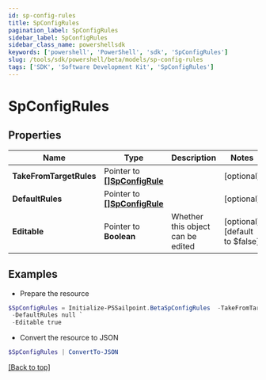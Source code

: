 ```yaml
---
id: sp-config-rules
title: SpConfigRules
pagination_label: SpConfigRules
sidebar_label: SpConfigRules
sidebar_class_name: powershellsdk
keywords: ['powershell', 'PowerShell', 'sdk', 'SpConfigRules'] 
slug: /tools/sdk/powershell/beta/models/sp-config-rules
tags: ['SDK', 'Software Development Kit', 'SpConfigRules']
---
```



# SpConfigRules

## Properties

Name | Type | Description | Notes
------------ | ------------- | ------------- | -------------
**TakeFromTargetRules** |  Pointer to [**[]SpConfigRule**](sp-config-rule) |  | [optional] 
**DefaultRules** |  Pointer to [**[]SpConfigRule**](sp-config-rule) |  | [optional] 
**Editable** |  Pointer to **Boolean** | Whether this object can be edited | [optional] [default to $false]

## Examples

- Prepare the resource
```powershell
$SpConfigRules = Initialize-PSSailpoint.BetaSpConfigRules  -TakeFromTargetRules null `
 -DefaultRules null `
 -Editable true
```

- Convert the resource to JSON
```powershell
$SpConfigRules | ConvertTo-JSON
```


[[Back to top]](#) 


